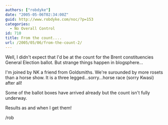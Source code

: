 ```yaml
---
authors: ["robdyke"]
date: "2005-05-06T02:34:00Z"
guid: http://www.robdyke.com/noc/?p=153
categories:
  - No Overall Control
id: 710
title: From the count....
url: /2005/05/06/from-the-count-2/
---
```

Well, I didn't expect that I'd be at the count for the Brent constituencies General Election ballot. But strange things happen in blogsphere...

I'm joined by NK a friend from Goldsmiths. We're surounded by more rosets than a horse show. It is a three legged...sorry...horse race (sorry Kwasi) after all!

Some of the ballot boxes have arrived already but the count isn't fully underway.

Results as and when I get them!

/rob